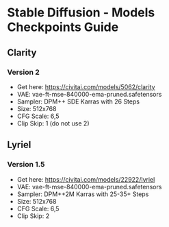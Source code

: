# Stable Diffusion - Models Checkpoints Guide

## Clarity
### Version 2
- Get here: https://civitai.com/models/5062/clarity
- VAE: vae-ft-mse-840000-ema-pruned.safetensors
- Sampler: DPM++ SDE Karras with 26 Steps
- Size: 512x768
- CFG Scale: 6,5
- Clip Skip: 1 (do not use 2)

## Lyriel
### Version 1.5
- Get here: https://civitai.com/models/22922/lyriel
- VAE: vae-ft-mse-840000-ema-pruned.safetensors
- Sampler: DPM++2M Karras with 25-35+ Steps
- Size: 512x768
- CFG Scale: 6,5
- Clip Skip: 2
